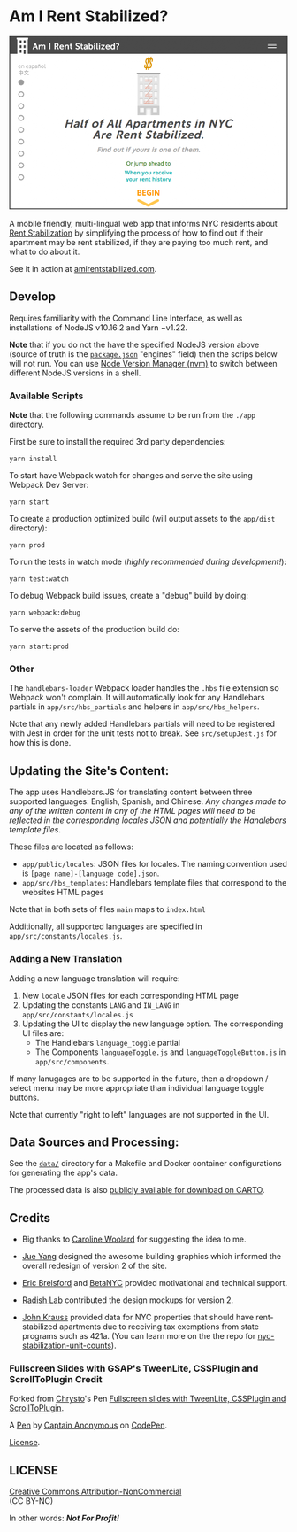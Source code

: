 Am I Rent Stabilized?
============================
![](app/public/assets/png/airs_landing_page.png)

A mobile friendly, multi-lingual web app that informs NYC residents about [Rent Stabilization](http://www.nycrgb.org/html/resources/faq/rentstab.html) by simplifying the process of how to find out if their apartment may be rent stabilized, if they are paying too much rent, and what to do about it.  

See it in action at [amirentstabilized.com](https://amirentstabilized.com/).

## Develop
Requires familiarity with the Command Line Interface, as well as installations of NodeJS v10.16.2 and Yarn ~v1.22.

**Note** that if you do not the have the specified NodeJS version above (source of truth is the [`package.json`](./app/package.json) "engines" field) then the scrips below will not run. You can use [Node Version Manager (nvm)](https://github.com/nvm-sh/nvm) to switch between different NodeJS versions in a shell.

### Available Scripts

**Note**  that the following commands assume to be run from the `./app` directory.

First be sure to install the required 3rd party dependencies:

```
yarn install
```

To start have Webpack watch for changes and serve the site using Webpack Dev Server:

```
yarn start
```

To create a production optimized build (will output assets to the `app/dist` directory):

```
yarn prod
```

To run the tests in watch mode (_highly recommended during development!_):

```
yarn test:watch
```

To debug Webpack build issues, create a "debug" build by doing:

```
yarn webpack:debug
```

To serve the assets of the production build do:

```
yarn start:prod
```

### Other

The `handlebars-loader` Webpack loader handles the `.hbs` file extension so Webpack won't complain. It will automatically look for any Handlebars partials in `app/src/hbs_partials` and helpers in `app/src/hbs_helpers`.

Note that any newly added Handlebars partials will need to be registered with Jest in order for the unit tests not to break. See `src/setupJest.js` for how this is done.


## Updating the Site's Content:
The app uses Handlebars.JS for translating content between three supported languages: English, Spanish, and Chinese. *Any changes made to any of the written content in any of the HTML pages will need to be reflected in the corresponding locales JSON and potentially the Handlebars template files*.

These files are located as follows:

- `app/public/locales`: JSON files for locales. The naming convention used is `[page name]-[language code].json`.
- `app/src/hbs_templates`: Handlebars template files that correspond to the websites HTML pages 

Note that in both sets of files `main` maps to `index.html`

Additionally, all supported languages are specified in `app/src/constants/locales.js`.

### Adding a New Translation

Adding a new language translation will require:

1. New `locale` JSON files for each corresponding HTML page
2. Updating the constants `LANG` and `IN_LANG` in `app/src/constants/locales.js`
3. Updating the UI to display the new language option. The corresponding UI files are:  
    - The Handlebars `language_toggle` partial
    - The Components `languageToggle.js` and `languageToggleButton.js` in `app/src/components`.

If many lanugages are to be supported in the future, then a dropdown / select menu may be more appropriate than individual language toggle buttons.

Note that currently "right to left" languages are not supported in the UI.

## Data Sources and Processing:

See the [`data/`](./data) directory for a Makefile and Docker container configurations for generating the app's data.

The processed data is also [publicly available for download on CARTO](https://chenrick.carto.com/tables/map_pluto_likely_rs_2016v1/public/map).

## Credits
- Big thanks to [Caroline Woolard](http://carolinewoolard.com/) for suggesting the idea to me.

- [Jue Yang](https://github.com/jueyang) designed the awesome building graphics which informed the overall redesign of version 2 of the site.

- [Eric Brelsford](http://ebrelsford.github.io/portfolio/) and [BetaNYC](http://betanyc.us/) provided motivational and technical support.

- [Radish Lab](http://radishlab.com/) contributed the design mockups for version 2.

- [John Krauss](http://blog.johnkrauss.com/) provided data for NYC properties that should have rent-stabilized apartments due to receiving tax exemptions from state programs such as 421a. (You can learn more on the the repo for [nyc-stabilization-unit-counts](https://github.com/talos/nyc-stabilization-unit-counts)).

### Fullscreen Slides with GSAP's TweenLite, CSSPlugin and ScrollToPlugin Credit
Forked from [Chrysto](http://codepen.io/bassta/)'s Pen [Fullscreen slides with TweenLite, CSSPlugin and ScrollToPlugin](http://codepen.io/bassta/pen/kDvmC/).

A [Pen](http://codepen.io/anon/pen/XJqaRg) by [Captain Anonymous](http://codepen.io/anon) on [CodePen](http://codepen.io/).

[License](http://codepen.io/anon/pen/XJqaRg/license).

## LICENSE
[Creative Commons Attribution-NonCommercial ](http://creativecommons.org/licenses/by-nc/4.0/)   
(CC BY-NC)

In other words: **_Not For Profit!_**
